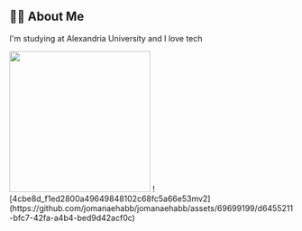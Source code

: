 ## 👩‍💻 About Me
I'm studying at Alexandria University and I love tech

<img src="![4cbe8d_f1ed2800a49649848102c68fc5a66e53mv2](https://github.com/jomanaehabb/jomanaehabb/assets/69699199/d6455211-bfc7-42fa-a4b4-bed9d42acf0c)" width="250" height="250"/>
![4cbe8d_f1ed2800a49649848102c68fc5a66e53mv2](https://github.com/jomanaehabb/jomanaehabb/assets/69699199/d6455211-bfc7-42fa-a4b4-bed9d42acf0c)



